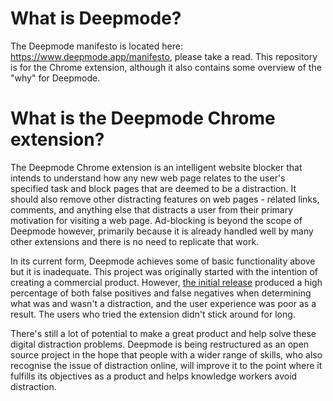 # What is Deepmode?
The Deepmode manifesto is located here: https://www.deepmode.app/manifesto, please take a read. This repository is for the Chrome extension, although it also contains some overview of the "why" for Deepmode.

# What is the Deepmode Chrome extension?
The Deepmode Chrome extension is an intelligent website blocker that intends to understand how any new web page relates to the user's specified task and block pages that are deemed to be a distraction. It should also remove other distracting features on web pages - related links, comments, and anything else that distracts a user from their primary motivation for visiting a web page. Ad-blocking is beyond the scope of Deepmode however, primarily because it is already handled well by many other extensions and there is no need to replicate that work.

In its current form, Deepmode achieves some of basic functionality above but it is inadequate. This project was originally started with the intention of creating a commercial product. However, [the initial release](https://www.producthunt.com/posts/deepmode) produced a high percentage of both false positives and false negatives when determining what was and wasn't a distraction, and the user experience was poor as a result. The users who tried the extension didn't stick around for long.

There's still a lot of potential to make a great product and help solve these digital distraction problems. Deepmode is being restructured as an open source project in the hope that people with a wider range of skills, who also recognise the issue of distraction online, will improve it to the point where it fulfills its objectives as a product and helps knowledge workers avoid distraction.
